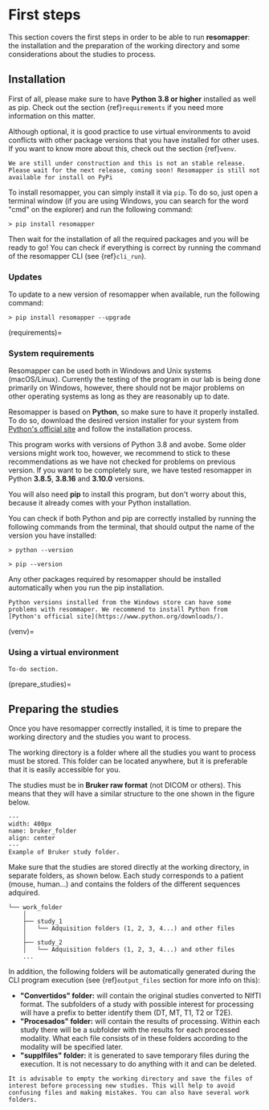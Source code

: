 # First steps

This section covers the first steps in order to be able to run **resomapper**: the installation and the preparation of the working directory and some considerations about the studies to process.

## Installation

First of all, please make sure to have **Python 3.8 or higher** installed as well as pip.  Check out the section {ref}`requirements` if you need more information on this matter. 

Although optional, it is good practice to use virtual environments to avoid conflicts with other package versions that you have installed for other uses. If you want to know more about this, check out the section {ref}`venv`.

```{warning}
We are still under construction and this is not an stable release. Please wait for the next release, coming soon! Resomapper is still not available for install on PyPi
```

To install resomapper, you can simply install it via `pip`. To do so, just open a terminal window (if you are using Windows, you can search for the word "cmd" on the explorer) and run the following command:

```
> pip install resomapper
```

Then wait for the installation of all the required packages and you will be ready to go! You can check if everything is correct by running the command of the resomapper CLI (see {ref}`cli_run`).

### Updates

To update to a new version of resomapper when available, run the following command:

```
> pip install resomapper --upgrade
```

(requirements)=
### System requirements

Resomapper can be used both in Windows and Unix systems (macOS/Linux). Currently the testing of the program in our lab is being done primarily on Windows, however, there should not be major problems on other operating systems as long as they are reasonably up to date.

Resomapper is based on **Python**, so make sure to have it properly installed. To do so, download the desired version installer for your system from [Python's official site](https://www.python.org/downloads/) and follow the installation process.

This program works with versions of Python 3.8 and avobe. Some older versions might work too, however, we recommend to stick to these recommendations as we have not checked for problems on previous version. If you want to be completely sure, we have tested resomapper in Python **3.8.5**, **3.8.16** and **3.10.0** versions.

You will also need **pip** to install this program, but don't worry about this, because it already comes with your Python installation.

You can check if both Python and pip are correctly installed by running the following commands from the terminal, that should output the name of the version you have installed:

```
> python --version
```

```
> pip --version
```

Any other packages required by resomapper should be installed automatically when you run the pip installation. 

```{warning}
Python versions installed from the Windows store can have some problems with resommaper. We recommend to install Python from [Python's official site](https://www.python.org/downloads/).
```

(venv)=
### Using a virtual environment

```{note}
To-do section.
```

(prepare_studies)=
## Preparing the studies

Once you have resomapper correctly installed, it is time to prepare the working directory and the studies you want to process. 

The working directory is a folder where all the studies you want to process must be stored. This folder can be located anywhere, but it is preferable that it is easily accessible for you. 

The studies must be in **Bruker raw format** (not DICOM or others). This means that they will have a similar structure to the one shown in the figure below.

```{figure} static/bruker_folder.png
---
width: 400px
name: bruker_folder
align: center
---
Example of Bruker study folder.
```

Make sure that the studies are stored directly at the working directory, in separate folders, as shown below. Each study corresponds to a patient (mouse, human...) and contains the folders of the different sequences adquired.

```
└── work_folder 
    │
    ├── study_1
    │   └── Adquisition folders (1, 2, 3, 4...) and other files
    │
    ├── study_2
    │   └── Adquisition folders (1, 2, 3, 4...) and other files
    ...
```

In addition, the following folders will be automatically generated during the CLI program execution (see {ref}`output_files` section for more info on this):

* **"Convertidos" folder:** will contain the original studies converted to NIfTI format. The subfolders of a study with possible interest for processing will have a prefix to better identify them (DT, MT, T1, T2 or T2E).
* **"Procesados" folder:** will contain the results of processing. Within each study there will be a subfolder with the results for each processed modality. What each file consists of in these folders according to the modality will be specified later.
* **"supplfiles" folder:** it is generated to save temporary files during the execution. It is not necessary to do anything with it and can be deleted.

```{note}
It is advisable to empty the working directory and save the files of interest before processing new studies. This will help to avoid confusing files and making mistakes. You can also have several work folders.
```